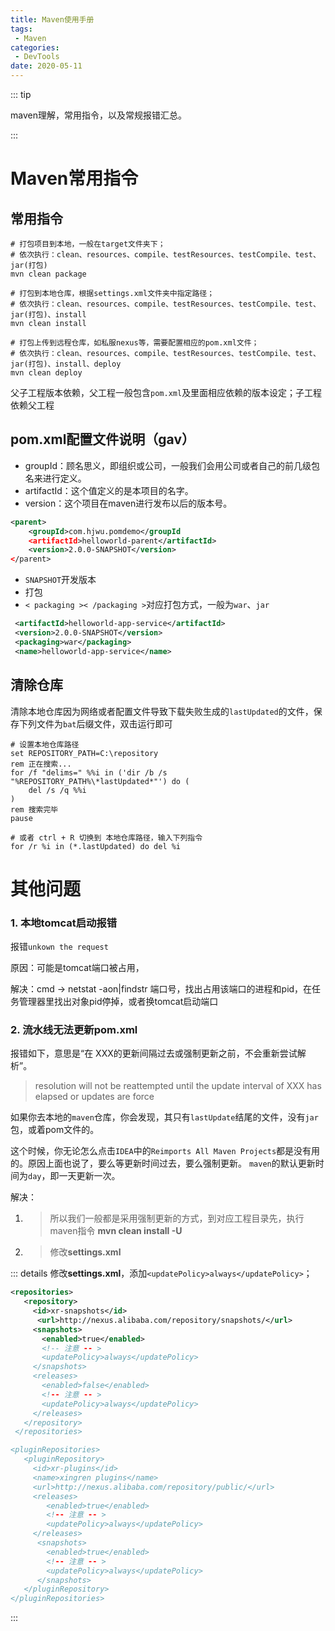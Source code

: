 ```yaml
---
title: Maven使用手册
tags:
 - Maven
categories:
 - DevTools
date: 2020-05-11
---
```


::: tip

maven理解，常用指令，以及常规报错汇总。

:::

<!-- more -->

# Maven常用指令

## 常用指令

```shell
# 打包项目到本地，一般在target文件夹下；
# 依次执行：clean、resources、compile、testResources、testCompile、test、jar(打包)
mvn clean package

# 打包到本地仓库，根据settings.xml文件夹中指定路径；
# 依次执行：clean、resources、compile、testResources、testCompile、test、jar(打包)、install
mvn clean install

# 打包上传到远程仓库，如私服nexus等，需要配置相应的pom.xml文件；
# 依次执行：clean、resources、compile、testResources、testCompile、test、jar(打包)、install、deploy
mvn clean deploy
```

父子工程版本依赖，父工程一般包含`pom.xml`及里面相应依赖的版本设定；子工程依赖父工程

## pom.xml配置文件说明（gav）

  - groupId：顾名思义，即组织或公司，一般我们会用公司或者自己的前几级包名来进行定义。
  - artifactId：这个值定义的是本项目的名字。
  - version：这个项目在maven进行发布以后的版本号。

```xml
<parent>
    <groupId>com.hjwu.pomdemo</groupId
    <artifactId>helloworld-parent</artifactId>
    <version>2.0.0-SNAPSHOT</version>
</parent>
```

* `SNAPSHOT`开发版本
* 打包
* `< packaging >< /packaging >`对应打包方式，一般为`war`、`jar`

```xml
 <artifactId>helloworld-app-service</artifactId>
 <version>2.0.0-SNAPSHOT</version>
 <packaging>war</packaging>
 <name>helloworld-app-service</name>
```

## 清除仓库

清除本地仓库因为网络或者配置文件导致下载失败生成的`lastUpdated`的文件，保存下列文件为`bat`后缀文件，双击运行即可

```shell
# 设置本地仓库路径
set REPOSITORY_PATH=C:\repository
rem 正在搜索...
for /f "delims=" %%i in ('dir /b /s "%REPOSITORY_PATH%\*lastUpdated*"') do (
    del /s /q %%i
)
rem 搜索完毕
pause

# 或者 ctrl + R 切换到 本地仓库路径，输入下列指令
for /r %i in (*.lastUpdated) do del %i
```

# 其他问题

### 1. 本地tomcat启动报错

报错`unkown the request`

原因：可能是tomcat端口被占用，

解决：cmd  ->    netstat -aon|findstr  端口号，找出占用该端口的进程和pid，在任务管理器里找出对象pid停掉，或者换tomcat启动端口

### 2.  流水线无法更新pom.xml

报错如下，意思是“在 XXX的更新间隔过去或强制更新之前，不会重新尝试解析”。

> resolution will not be reattempted until the update interval of XXX has elapsed or updates are force

如果你去本地的`maven`仓库，你会发现，其只有`lastUpdate`结尾的文件，没有`jar`包，或着pom文件的。

这个时候，你无论怎么点击`IDEA`中的`Reimports All Maven Projects`都是没有用的。原因上面也说了，要么等更新时间过去，要么强制更新。
`maven`的默认更新时间为`day`，即一天更新一次。

解决：

1. > 所以我们一般都是采用强制更新的方式，到对应工程目录先，执行maven指令 **mvn clean install -U**

2. > 修改**settings.xml**

::: details 修改**settings.xml**，添加`<updatePolicy>always</updatePolicy>`；

```xml
<repositories>
   <repository>
     <id>xr-snapshots</id>
 	  <url>http://nexus.alibaba.com/repository/snapshots/</url>
     <snapshots>
       <enabled>true</enabled>
       <!-- 注意 -- >
       <updatePolicy>always</updatePolicy>
     </snapshots>
     <releases>
       <enabled>false</enabled>
       <!-- 注意 -- >
       <updatePolicy>always</updatePolicy>
     </releases>
   </repository>
 </repositories>

<pluginRepositories>
   <pluginRepository>
     <id>xr-plugins</id>
     <name>xingren plugins</name>
     <url>http://nexus.alibaba.com/repository/public/</url>
     <releases>
     	<enabled>true</enabled>
     	<!-- 注意 -- >
     	<updatePolicy>always</updatePolicy>
     </releases>
      <snapshots>
      	<enabled>true</enabled>
      	<!-- 注意 -- >
      	<updatePolicy>always</updatePolicy>
      </snapshots>
   </pluginRepository>
</pluginRepositories>
```

:::